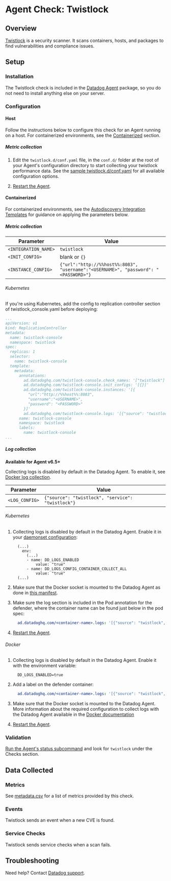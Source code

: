 # Agent Check: Twistlock

## Overview

[Twistlock][1] is a security scanner. It scans containers, hosts, and packages to find vulnerabilities and compliance issues.

## Setup
### Installation

The Twistlock check is included in the [Datadog Agent][3] package, so you do not need to install anything else on your server.

### Configuration
#### Host

Follow the instructions below to configure this check for an Agent running on a host. For containerized environments, see the [Containerized](#containerized) section.

##### Metric collection

1. Edit the `twistlock.d/conf.yaml` file, in the `conf.d/` folder at the root of your Agent's configuration directory to start collecting your twistlock performance data. See the [sample twistlock.d/conf.yaml][3] for all available configuration options.

2. [Restart the Agent][4].

#### Containerized
For containerized environments, see the [Autodiscovery Integration Templates][2] for guidance on applying the parameters below.

##### Metric collection

| Parameter            | Value                                                                               |
|----------------------|-------------------------------------------------------------------------------------|
| `<INTEGRATION_NAME>` | `twistlock`                                                                         |
| `<INIT_CONFIG>`      | blank or `{}`                                                                       |
| `<INSTANCE_CONFIG>`  | `{"url":"http://%%host%%:8083", "username":"<USERNAME>", "password": "<PASSWORD>"}` |

###### Kubernetes

If you're using Kubernetes, add the config to replication controller section of twistlock_console.yaml before deploying:

```yaml
...
apiVersion: v1
kind: ReplicationController
metadata:
  name: twistlock-console
  namespace: twistlock
spec:
  replicas: 1
  selector:
    name: twistlock-console
  template:
    metadata:
      annotations:
        ad.datadoghq.com/twistlock-console.check_names: '["twistlock"]'
        ad.datadoghq.com/twistlock-console.init_configs: '[{}]'
        ad.datadoghq.com/twistlock-console.instances: '[{
          "url":"http://%%host%%:8083",
          "username":"<USERNAME>",
          "password": "<PASSWORD>"
        }]'
        ad.datadoghq.com/twistlock-console.logs: '[{"source": "twistlock", "service": "twistlock"}]'
      name: twistlock-console
      namespace: twistlock
      labels:
        name: twistlock-console
...
```

##### Log collection

**Available for Agent v6.5+**

Collecting logs is disabled by default in the Datadog Agent. To enable it, see [Docker log collection][8].

| Parameter      | Value                                             |
|----------------|---------------------------------------------------|
| `<LOG_CONFIG>` | `{"source": "twistlock", "service": "twistlock"}` |

###### Kubernetes

1. Collecting logs is disabled by default in the Datadog Agent. Enable it in your [daemonset configuration][6]:

    ```
      (...)
        env:
          (...)
          - name: DD_LOGS_ENABLED
              value: "true"
          - name: DD_LOGS_CONFIG_CONTAINER_COLLECT_ALL
              value: "true"
      (...)
    ```

2. Make sure that the Docker socket is mounted to the Datadog Agent as done in [this manifest][7].

3. Make sure the log section is included in the Pod annotation for the defender, where the container name can be found just below in the pod spec:

    ```yaml
      ad.datadoghq.com/<container-name>.logs: '[{"source": "twistlock", "service": "twistlock"}]'
    ```

4. [Restart the Agent][4].

###### Docker

1. Collecting logs is disabled by default in the Datadog Agent. Enable it with the environment variable:

    ```
      DD_LOGS_ENABLED=true
    ```

2. Add a label on the defender container:

    ```yaml
      ad.datadoghq.com/<container-name>.logs: '[{"source": "twistlock", "service": "twistlock"}]'
    ```

3. Make sure that the Docker socket is mounted to the Datadog Agent. More information about the required configuration to collect logs with the Datadog Agent available in the [Docker documentation][8]

4. [Restart the Agent][4].

### Validation

[Run the Agent's status subcommand][5] and look for `twistlock` under the Checks section.

## Data Collected

### Metrics

See [metadata.csv][9] for a list of metrics provided by this check.

### Events

Twistlock sends an event when a new CVE is found.

### Service Checks

Twistlock sends service checks when a scan fails.

## Troubleshooting

Need help? Contact [Datadog support][10].

[1]: https://www.twistlock.com
[2]: https://docs.datadoghq.com/agent/autodiscovery/integrations
[3]: https://github.com/DataDog/integrations-core/blob/master/twistlock/datadog_checks/twistlock/data/conf.yaml.example
[4]: https://docs.datadoghq.com/agent/guide/agent-commands/#start-stop-and-restart-the-agent
[5]: https://docs.datadoghq.com/agent/guide/agent-commands/#agent-status-and-information
[6]: https://docs.datadoghq.com/agent/kubernetes/daemonset_setup/#log-collection
[7]: https://docs.datadoghq.com/agent/kubernetes/daemonset_setup/#create-manifest
[8]: https://docs.datadoghq.com/agent/docker/log/?tab=containerinstallation#setup
[9]: https://github.com/DataDog/integrations-core/blob/master/twistlock/metadata.csv
[10]: https://docs.datadoghq.com/help
